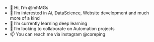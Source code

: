 - 👋 Hi, I’m @mhMGs
- 👀 I’m interested in Ai, DataScience, Website development and much more of a kind
- 🌱 I’m currently learning deep learning 
- 💞️ I’m looking to collaborate on Automation projects
- 📫 You can reach me via instagram @coreping

<!---
mhMGs/mhMGs is a ✨ special ✨ repository because its `README.md` (this file) appears on your GitHub profile.
You can click the Preview link to take a look at your changes.
--->
